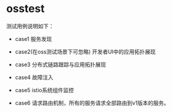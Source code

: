 # osstest
测试用例说明如下：

- case1 
服务发现

- case2(在oss测试场景下可忽略)
开发者UI中的应用拓扑展现

- case3
分布式链路跟踪与应用拓扑展现

- case4
故障注入

- case5
istio系统组件监控

- case6
请求路由机制，所有的服务请求全部路由到v1版本的服务。
